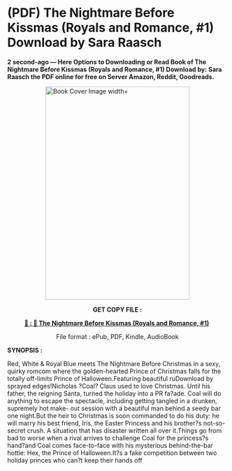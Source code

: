 # (PDF) The Nightmare Before Kissmas (Royals and Romance, #1) Download by Sara Raasch

<p><strong>2 second-ago &mdash; Here Options to Downloading or Read Book of The Nightmare Before Kissmas (Royals and Romance, #1) Download by: Sara Raasch the PDF online for free on Server Amazon, Reddit, Goodreads.</strong></p><p><a href="https://us.ebookarea.xyz/?book=206101578-the-nightmare-before-kissmas"><img style="display: block; margin-left: auto; margin-right: auto;" src="https://i.gr-assets.com/images/S/compressed.photo.goodreads.com/books/1724689243l/206101578.jpg" alt="Book Cover Image width=" width="330" height="488" /></a></p><p style="text-align: center;"><strong>GET COPY FILE :</strong></p><p style="text-align: center;"><strong><a href="https://us.ebookarea.xyz/?book=206101578-the-nightmare-before-kissmas" target="_blank" rel="noopener">📢 : 🔗 The Nightmare Before Kissmas (Royals and Romance, #1)</a>&nbsp;</strong></p><p style="text-align: center;">File format : ePub, PDF, Kindle, AudioBook</p><p><strong>SYNOPSIS :</strong></p><p>Red, White &amp; Royal Blue meets The Nightmare Before Christmas in a sexy, quirky romcom where the golden-hearted Prince of Christmas falls for the totally off-limits Prince of Halloween.Featuring beautiful ruDownload by sprayed edges!Nicholas ?Coal? Claus used to love Christmas. Until his father, the reigning Santa, turned the holiday into a PR fa?ade. Coal will do anything to escape the spectacle, including getting tangled in a drunken, supremely hot make- out session with a beautiful man behind a seedy bar one night.But the heir to Christmas is soon commanded to do his duty: he will marry his best friend, Iris, the Easter Princess and his brother?s not-so-secret crush. A situation that has disaster written all over it.Things go from bad to worse when a rival arrives to challenge Coal for the princess?s hand?and Coal comes face-to-face with his mysterious behind-the-bar hottie: Hex, the Prince of Halloween.It?s a fake competition between two holiday princes who can?t keep their hands off </p>
